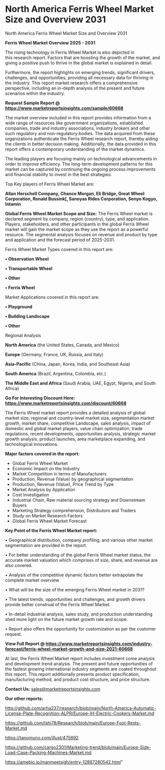 # North America Ferris Wheel Market Size and Overview 2031
North America Ferris Wheel Market Size and Overview 2031

<Strong> Ferris Wheel Market Overview 2025 - 2031</strong>

The rising technology in Ferris Wheel Market is also depicted in this research report. Factors that are boosting the growth of the market, and giving a positive push to thrive in the global market is explained in detail.

Furthermore, the report highlights on emerging trends, significant drivers, challenges, and opportunities, providing all necessary data for thriving in the industry. This report market research offers a comprehensive perspective, including an in-depth analysis of the present and future scenarios within the industry.

<strong>Request Sample Report @ <a href=https://www.marketreportsinsights.com/sample/60668>https://www.marketreportsinsights.com/sample/60668</a></strong>

The market overview included in this report provides information from a wide range of resources like government organizations, established companies, trade and industry associations, industry brokers and other such regulatory and non-regulatory bodies. The data acquired from these organizations authenticate the Ferris Wheel research report, thereby aiding the clients in better decision making. Additionally, the data provided in this report offers a contemporary understanding of the market dynamics.

The leading players are focusing mainly on technological advancements in order to improve efficiency. The long-term development patterns for this market can be captured by continuing the ongoing process improvements and financial stability to invest in the best strategies.

Top Key players of Ferris Wheel Market are:

<strong>Allan Herschell Company, Chance Morgan, Eli Bridge, Great Wheel Corporation, Ronald Bussink[, Sanoyas Rides Corporation, Senyo Kogyo, Intamin</strong>

<strong><b>Global Ferris Wheel Market Scope and Size:</b></strong>
The Ferris Wheel market is declared segment by company, region (country), type, and application. Players, stakeholders, and other participants in the global Ferris Wheel market will gain the market scope as they use the report as a powerful resource. The segmental analysis focuses on revenue and product by type and application and the forecast period of 2025-2031.

Ferris Wheel Market Types covered in this report are:

<strong>• Observation Wheel

• Transportable Wheel

• Other

• Ferris Wheel</strong>

Market Applications covered in this report are:

<strong>• Playground

• Building Landscape

• Other</strong> 

Regional Analysis

<strong>North America</strong> (the United States, Canada, and Mexico)

<strong>Europe</strong> (Germany, France, UK, Russia, and Italy)

<strong>Asia-Pacific</strong> (China, Japan, Korea, India, and Southeast Asia)

<strong>South America</strong> (Brazil, Argentina, Colombia, etc.)

<strong>The Middle East and Africa</strong> (Saudi Arabia, UAE, Egypt, Nigeria, and South Africa)

<strong>Go For Interesting Discount Here: <a href=https://www.marketreportsinsights.com/discount/60668>https://www.marketreportsinsights.com/discount/60668</a></strong>

The Ferris Wheel market report provides a detailed analysis of global market size, regional and country-level market size, segmentation market growth, market share, competitive Landscape, sales analysis, impact of domestic and global market players, value chain optimization, trade regulations, recent developments, opportunities analysis, strategic market growth analysis, product launches, area marketplace expanding, and technological innovations.

<strong><b>Major factors covered in the report:</b></strong>
<ul>
  <li>Global Ferris Wheel Market </li>
  <li>Economic Impact on the Industry</li>
  <li>Market Competition in terms of Manufacturers</li>
  <li>Production, Revenue (Value) by geographical segmentation</li>
  <li>Production, Revenue (Value), Price Trend by Type</li>
  <li>Market Analysis by Application</li>
  <li>Cost Investigation</li>
  <li>Industrial Chain, Raw material sourcing strategy and Downstream Buyers</li>
  <li>Marketing Strategy comprehension, Distributors and Traders</li>
  <li>Study on Market Research Factors</li>
  <li>Global Ferris Wheel Market Forecast</li>
</ul>

<strong><b>Key Point of the Ferris Wheel Market report:</b></strong>

• Geographical distribution, company profiling, and various other market segmentation are provided in the report.

• For better understanding of the global Ferris Wheel market status, the accurate market valuation which comprises of size, share, and revenue are also covered.

• Analysis of the competitive dynamic factors better extrapolate the complete market overview

• What will be the size of the emerging Ferris Wheel market in 2031?

• The latest trends, opportunities and challenges, and growth drivers provide better construal of the Ferris Wheel Market.

• In-detail industrial analysis, sales study, and production understanding shed more light on the future market growth rate and scope.

• Report also offers the opportunity for customization as per the customer request.

<strong><b>View Full Report @ <a href=https://www.marketreportsinsights.com/industry-forecast/ferris-wheel-market-growth-and-size-2021-60668>https://www.marketreportsinsights.com/industry-forecast/ferris-wheel-market-growth-and-size-2021-60668</a></b></strong>


At last, the Ferris Wheel Market report includes investment come analysis and development trend analysis. The present and future opportunities of the fastest growing international industry segments are coated throughout this report. This report additionally presents product specification, manufacturing method, and product cost structure, and price structure.

<strong>Contact Us:</strong>
sales@marketreportsinsights.com

<strong>Our other reports:</strong>

<a href=http://github.com/arha237/research/blob/main/North-America-Automatic-License-Plate-Recognition-ALPR/Europe-IH-Electric-Cookers-Market.md>http://github.com/arha237/research/blob/main/North-America-Automatic-License-Plate-Recognition-ALPR/Europe-IH-Electric-Cookers-Market.md</a>

<a href=https://github.com/Ishi78/Research/blob/main/Europe-Foot-Rests-Market.md>https://github.com/Ishi78/Research/blob/main/Europe-Foot-Rests-Market.md</a>

<a href=https://tanomuno.com/illust/475892>https://tanomuno.com/illust/475892</a>

<a href=https://github.com/cargo2301/Marketing-trend/blob/main/Europe-Side-Load-Case-Packing-Machines-Market.md>https://github.com/cargo2301/Marketing-trend/blob/main/Europe-Side-Load-Case-Packing-Machines-Market.md</a>

<a href=https://ameblo.jp/manmeetsigh/entry-12887280542.html>https://ameblo.jp/manmeetsigh/entry-12887280542.html</a>"
